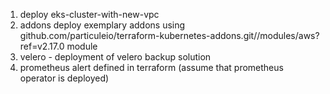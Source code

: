 1. deploy eks-cluster-with-new-vpc
2. addons deploy exemplary addons using github.com/particuleio/terraform-kubernetes-addons.git//modules/aws?ref=v2.17.0 module
3. velero - deployment of velero backup solution
4. prometheus alert defined in terraform (assume that prometheus operator is deployed)
